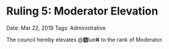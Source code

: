 # Ruling 5: Moderator Elevation

Date: Mar 22, 2019
Tags: Administrative

The council hereby elevates @🅱lue❌ to the rank of Moderator.